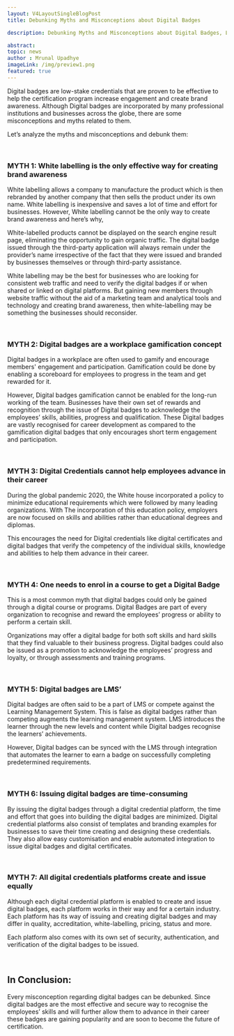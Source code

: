 ```yaml
---
layout: V4LayoutSingleBlogPost
title: Debunking Myths and Misconceptions about Digital Badges 

description: Debunking Myths and Misconceptions about Digital Badges, Learn the truth about their effectiveness and benefits.

abstract:
topic: news
author : Mrunal Upadhye
imageLink: /img/preview1.png
featured: true
---
```


Digital badges are low-stake credentials that are proven to be effective to help the certification program increase engagement and create brand awareness. Although Digital badges are incorporated by many professional institutions and businesses across the globe, there are some misconceptions and myths related to them.

Let’s analyze the myths and misconceptions and debunk them:

<br>

### MYTH 1: White labelling is the only effective way for creating brand awareness

White labelling allows a company to manufacture the product which is then rebranded by another company that then sells the product under its own name. White labelling is inexpensive and saves a lot of time and effort for businesses. However, White labelling cannot be the only way to create brand awareness and here’s why,

White-labelled products cannot be displayed on the search engine result page, eliminating the opportunity to gain organic traffic. The digital badge issued through the third-party application will always remain under the provider’s name irrespective of the fact that they were issued and branded by businesses themselves or through third-party assistance.

White labelling may be the best for businesses who are looking for consistent web traffic and need to verify the digital badges if or when shared or linked on digital platforms. But gaining new members through website traffic without the aid of a marketing team and analytical tools and technology and creating brand awareness, then white-labelling may be something the businesses should reconsider.

<br>

### MYTH 2: Digital badges are a workplace gamification concept

Digital badges in a workplace are often used to gamify and encourage members' engagement and participation. Gamification could be done by enabling a scoreboard for employees to progress in the team and get rewarded for it.

However, Digital badges gamification cannot be enabled for the long-run working of the team. Businesses have their own set of rewards and recognition through the issue of Digital badges to acknowledge the employees’ skills, abilities, progress and qualification. These Digital badges are vastly recognised for career development as compared to the gamification digital badges that only encourages short term engagement and participation.

<br>

### MYTH 3: Digital Credentials cannot help employees advance in their career

During the global pandemic 2020, the White house incorporated a policy to minimize educational requirements which were followed by many leading organizations. With The incorporation of this education policy, employers are now focused on skills and abilities rather than educational degrees and diplomas.

This encourages the need for Digital credentials like digital certificates and digital badges that verify the competency of the individual skills, knowledge and abilities to help them advance in their career.

<br>

### MYTH 4: One needs to enrol in a course to get a Digital Badge

This is a most common myth that digital badges could only be gained through a digital course or programs. Digital Badges are part of every organization to recognise and reward the employees’ progress or ability to perform a certain skill.

Organizations may offer a digital badge for both soft skills and hard skills that they find valuable to their business progress. Digital badges could also be issued as a promotion to acknowledge the employees’ progress and loyalty, or through assessments and training programs.

<br>

### MYTH 5: Digital badges are LMS’

Digital badges are often said to be a part of LMS or compete against the Learning Management System. This is false as digital badges rather than competing augments the learning management system. LMS introduces the learner through the new levels and content while Digital badges recognise the learners’ achievements. 

However, Digital badges can be synced with the LMS through integration that automates the learner to earn a badge on successfully completing predetermined requirements.

<br>

### MYTH 6: Issuing digital badges are time-consuming

By issuing the digital badges through a digital credential platform, the time and effort that goes into building the digital badges are minimized. Digital credential platforms also consist of templates and branding examples for businesses to save their time creating and designing these credentials. They also allow easy customisation and enable automated integration to issue digital badges and digital certificates.

<br>

### MYTH 7: All digital credentials platforms create and issue equally

Although each digital credential platform is enabled to create and issue digital badges, each platform works in their way and for a certain industry. Each platform has its way of issuing and creating digital badges and may differ in quality, accreditation, white-labelling, pricing, status and more.

Each platform also comes with its own set of security, authentication, and verification of the digital badges to be issued.

<br>

## In Conclusion:

Every misconception regarding digital badges can be debunked. Since digital badges are the most effective and secure way to recognise the employees’ skills and will further allow them to advance in their career these badges are gaining popularity and are soon to become the future of certification.



